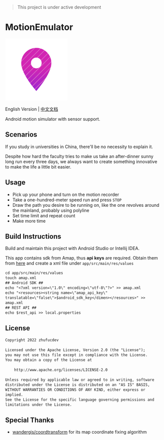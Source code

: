 > This project is under active development

# MotionEmulator

<img src="logo.svg" width="200">

English Version | [中文文档](https://github.com/Xposed-Modules-Repo/com.zhufucdev.motion_emulator/blob/main/README_zh.md)

Android motion simulator with sensor support.

## Scenarios

If you study in universities in China, there'll be
no necessity to explain it.

Despite how hard the faculty tries to make us take an
after-dinner sunny long run every three days,
we always want to create something innovative to make the life a little
bit easier.

## Usage

* Pick up your phone and turn on the motion recorder
* Take a one-hundred-meter speed run and press `STOP`
* Draw the path you desire to be running on, like the one
  revolves around the mainland, probably using polyline
* Set time limit and repeat count
* Make more time

## Build Instructions

Build and maintain this project with Android Studio
or Intellij IDEA.

This app contains sdk from Amap, thus **api keys** are
required.
Obtain them from [here](https://console.amap.com/dev/key/app)
and create a xml file under `app/src/main/res/values`
```shell
cd app/src/main/res/values
touch amap.xml
## Android SDK ##
echo "<?xml version=\"1.0\" encoding=\"utf-8\"?>" >> amap.xml
echo "<resources><string name=\"amap_api_key\" translatable=\"false\">$android_sdk_key</dimen></resources>" >> amap.xml
## REST API ##
echo $rest_api >> local.properties
```

## License

```
Copyright 2022 zhufucdev

Licensed under the Apache License, Version 2.0 (the "License");
you may not use this file except in compliance with the License.
You may obtain a copy of the License at

    http://www.apache.org/licenses/LICENSE-2.0

Unless required by applicable law or agreed to in writing, software
distributed under the License is distributed on an "AS IS" BASIS,
WITHOUT WARRANTIES OR CONDITIONS OF ANY KIND, either express or implied.
See the License for the specific language governing permissions and
limitations under the License.
```

## Special Thanks

- [wandergis/coordtransform](https://github.com/wandergis/coordtransform) for its map coordinate fixing algorithm